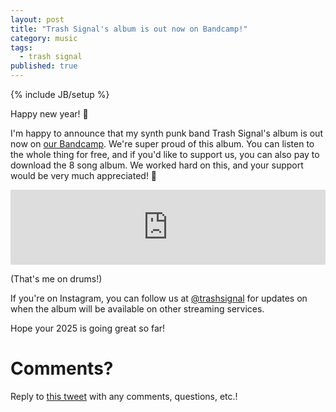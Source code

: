 ```yaml
---
layout: post
title: "Trash Signal's album is out now on Bandcamp!"
category: music
tags:
  - trash signal
published: true
---
```


{% include JB/setup %}

Happy new year! 🎇

I'm happy to announce that my synth punk band Trash Signal's album is out now on
[our Bandcamp][trash-signal-album-bandcamp]. We're super proud of this album.
You can listen to the whole thing for free, and if you'd like to support us, you
can also pay to download the 8 song album. We worked hard on this, and your
support would be very much appreciated! 🙏

<center>
<iframe style="border: 0; width: 100%; height: 120px;" src="https://bandcamp.com/EmbeddedPlayer/album=716767030/size=large/bgcol=ffffff/linkcol=0687f5/tracklist=false/artwork=small/transparent=true/" seamless><a href="https://trashsignal.bandcamp.com/album/trash-signal">Trash Signal by Trash Signal</a></iframe>
</center>

(That's me on drums!)

If you're on Instagram, you can follow us at
[@trashsignal][trash-signal-instagram] for updates on when the album will be
available on other streaming services.

Hope your 2025 is going great so far!

# Comments?

Reply to [this tweet][tweet] with any comments, questions, etc.!

[tweet]: https://x.com/dave_yarwood/status/1874557374549409936

[trash-signal-album-bandcamp]: https://trashsignal.bandcamp.com/album/trash-signal
[trash-signal-instagram]: https://www.instagram.com/trashsignal/
